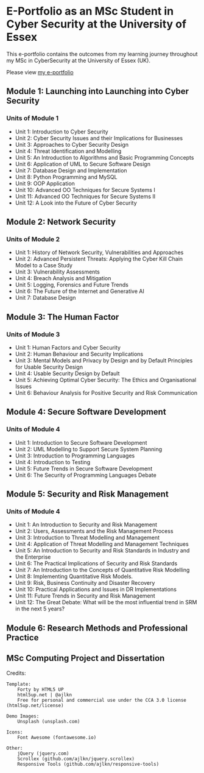 # E-Portfolio as an MSc Student in Cyber Security at the University of Essex

This e-portfolio contains the outcomes from my learning journey throughout my MSc in CyberSecurity at the University of Essex (UK).
 
Please view [my e-portfolio](https://posifo1.github.io/)

## Module 1: Launching into Launching into Cyber Security
### Units of Module 1
* Unit 1: Introduction to Cyber Security
* Unit 2: Cyber Security Issues and their Implications for Businesses
* Unit 3: Approaches to Cyber Security Design
* Unit 4: Threat Identification and Modelling
* Unit 5: An Introduction to Algorithms and Basic Programming Concepts
* Unit 6: Application of UML to Secure Software Design
* Unit 7: Database Design and Implementation
* Unit 8: Python Programming and MySQL
* Unit 9: OOP Application	
* Unit 10: Advanced OO Techniques for Secure Systems I
* Unit 11: Advanced OO Techniques for Secure Systems II
* Unit 12: A Look into the Future of Cyber Security

## Module 2: Network Security
### Units of Module 2
* Unit 1: History of Network Security, Vulnerabilities and Approaches
* Unit 2: Advanced Persistent Threats: Applying the Cyber Kill Chain Model to a Case Study
* Unit 3: Vulnerability Assessments
* Unit 4: Breach Analysis and Mitigation
* Unit 5: Logging, Forensics and Future Trends
* Unit 6: The Future of the Internet and Generative AI
* Unit 7: Database Design
## Module 3: The Human Factor
### Units of Module 3
* Unit 1: Human Factors and Cyber Security
* Unit 2: Human Behaviour and Security Implications
* Unit 3: Mental Models and Privacy by Design and by Default Principles for Usable Security Design
* Unit 4: Usable Security Design by Default
* Unit 5: Achieving Optimal Cyber Security: The Ethics and Organisational Issues
* Unit 6: Behaviour Analysis for Positive Security and Risk Communication
## Module 4: Secure Software Development
### Units of Module 4
* Unit 1: Introduction to Secure Software Development
* Unit 2: UML Modelling to Support Secure System Planning
* Unit 3: Introduction to Programming Languages
* Unit 4: Introduction to Testing
* Unit 5: Future Trends in Secure Software Development
* Unit 6: The Security of Programming Languages Debate

## Module 5: Security and Risk Management
### Units of Module 4
* Unit 1: An Introduction to Security and Risk Management
* Unit 2: Users, Assessments and the Risk Management Process
* Unit 3: Introduction to Threat Modelling and Management
* Unit 4: Application of Threat Modelling and Management Techniques
* Unit 5: An Introduction to Security and Risk Standards in Industry and the Enterprise
* Unit 6: The Practical Implications of Security and Risk Standards
* Unit 7: An Introduction to the Concepts of Quantitative Risk Modelling
* Unit 8: Implementing Quantitative Risk Models.
* Unit 9: Risk, Business Continuity and Disaster Recovery
* Unit 10: Practical Applications and Issues in DR Implementations
* Unit 11: Future Trends in Security and Risk Management
* Unit 12: The Great Debate: What will be the most influential trend in SRM in the next 5 years?

## Module 6: Research Methods and Professional Practice


## MSc Computing Project and Dissertation


Credits:

	Template:
		Forty by HTML5 UP
		html5up.net | @ajlkn
		Free for personal and commercial use under the CCA 3.0 license (html5up.net/license)

	Demo Images:
		Unsplash (unsplash.com)

	Icons:
		Font Awesome (fontawesome.io)

	Other:
		jQuery (jquery.com)
		Scrollex (github.com/ajlkn/jquery.scrollex)
		Responsive Tools (github.com/ajlkn/responsive-tools)

